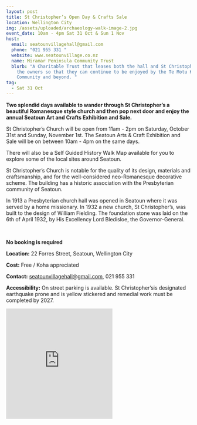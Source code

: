 ```yaml
---
layout: post
title: St Christopher’s Open Day & Crafts Sale
location: Wellington City
img: /assets/uploaded/archaeology-walk-image-2.jpg
event_date: 10am - 4pm Sat 31 Oct & Sun 1 Nov
host:
  email: seatounvillagehall@gmail.com
  phone: "021 955 331 "
  website: www.seatounvillage.co.nz
  name: Miramar Peninsula Community Trust
  blurb: "A Charitable Trust that leases both the hall and St Christopher’s from
    the owners so that they can continue to be enjoyed by the Te Motu Kairangi
    Community and beyond. "
tag:
  - Sat 31 Oct
---
```

**Two splendid days available to wander through St Christopher’s a beautiful Romanesque style church and then pop next door and enjoy the annual Seatoun Art and Crafts Exhibition and Sale.**

St Christopher’s Church will be open from 11am - 2pm on Saturday, October 31st  and Sunday, November 1st. The Seatoun Arts & Craft Exhibition and Sale will be on between 10am - 4pm on the same days. 

There will also be a Self Guided History Walk Map available for you to explore some of the local sites around Seatoun.

St Christopher’s Church is notable for the quality of its design, materials and craftsmanship, and for the well-considered neo-Romanesque decorative scheme. The building has a historic association with the Presbyterian community of Seatoun.

In 1913 a Presbyterian church hall was opened in Seatoun where it was served by a home missionary. In 1932 a new church, St Christopher’s, was built to the design of William Fielding. The foundation stone was laid on the 6th of April 1932, by His Excellency Lord Bledisloe, the Governor-General.

<br>

**No booking is required**

**Location:** 22 Forres Street, Seatoun, Wellington City

**Cost:** Free / Koha appreciated 

**Contact:** seatounvillagehall@gmail.com, 021 955 331 

**Accessibility:** On street parking is available. St Christopher’sis designated earthquake prone and is yellow stickered and remedial work must be completed by 2027.



<iframe src="https://www.facebook.com/plugins/page.php?href=https%3A%2F%2Fwww.facebook.com%2FSeatounMiramarPeninsulaCommunity%2F&tabs=header&width=290&height=300&small_header=true&adapt_container_width=true&hide_cover=false&show_facepile=true&appId" width="290" height="300" style="border:none;overflow:hidden" scrolling="no" frameborder="0" allowTransparency="true" allow="encrypted-media"></iframe>